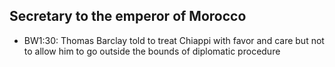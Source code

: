 ## Secretary to the emperor of Morocco
- BW1:30: Thomas Barclay told to treat Chiappi with favor and care but not to allow him to go outside the bounds of diplomatic procedure
